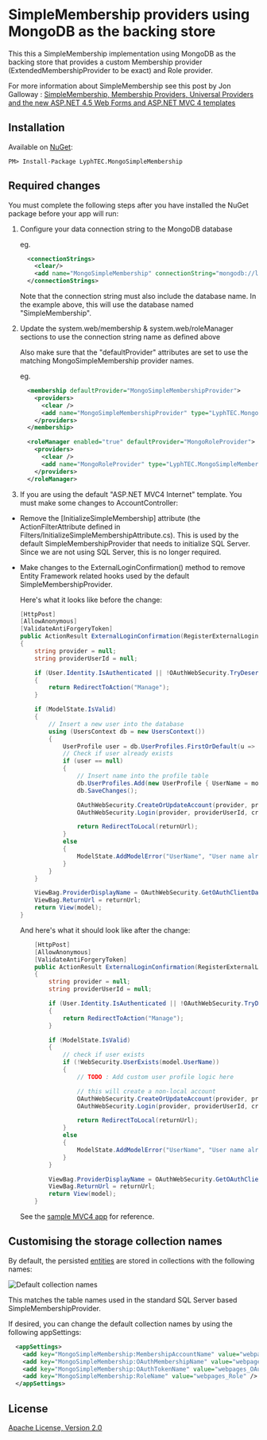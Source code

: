 # SimpleMembership providers using MongoDB as the backing store

This this a SimpleMembership implementation using MongoDB as the backing store that provides a custom Membership provider (ExtendedMembershipProvider to be exact) and Role provider.

For more information about SimpleMembership see this post by Jon Galloway : [SimpleMembership, Membership Providers, Universal Providers and the new ASP.NET 4.5 Web Forms and ASP.NET MVC 4 templates](http://weblogs.asp.net/jgalloway/archive/2012/08/29/simplemembership-membership-providers-universal-providers-and-the-new-asp-net-4-5-web-forms-and-asp-net-mvc-4-templates.aspx)

## Installation

Available on [NuGet](http://nuget.org/packages/LyphTEC.MongoSimpleMembership/):

```
PM> Install-Package LyphTEC.MongoSimpleMembership
```

## Required changes

You must complete the following steps after you have installed the NuGet package before your app will run:

1.  Configure your data connection string to the MongoDB database

    eg.

    ```xml
      <connectionStrings>
        <clear/>
        <add name="MongoSimpleMembership" connectionString="mongodb://localhost/SimpleMembership?safe=true"  />
      </connectionStrings>
    ```

    Note that the connection string must also include the database name. In the example above, this will use the database named "SimpleMembership".   

2.  Update the system.web/membership & system.web/roleManager sections to use the connection string name as defined above

    Also make sure that the "defaultProvider" attributes are set to use the matching MongoSimpleMembership provider names.

    eg.

    ```xml
      <membership defaultProvider="MongoSimpleMembershipProvider">
        <providers>
          <clear />
          <add name="MongoSimpleMembershipProvider" type="LyphTEC.MongoSimpleMembership.MongoSimpleMembershipProvider, LyphTEC.MongoSimpleMembership" connectionStringName="MongoSimpleMembership" />
        </providers>
      </membership>

      <roleManager enabled="true" defaultProvider="MongoRoleProvider">
        <providers>
          <clear />
          <add name="MongoRoleProvider" type="LyphTEC.MongoSimpleMembership.MongoRoleProvider, LyphTEC.MongoSimpleMembership" connectionStringName="MongoSimpleMembership" />
        </providers>
      </roleManager>
    ```
   
3.  If you are using the default "ASP.NET MVC4 Internet" template. You must make some changes to AccountController:

*   Remove the [InitializeSimpleMembership] attribute (the ActionFilterAttribute defined in Filters/InitializeSimpleMembershipAttribute.cs).
    This is used by the default SimpleMembershipProvider that needs to initialize SQL Server.
    Since we are not using SQL Server, this is no longer required.

*   Make changes to the ExternalLoginConfirmation() method to remove Entity Framework related hooks used by the default SimpleMembershipProvider.

    Here's what it looks like before the change: 

    ```csharp
    [HttpPost]
    [AllowAnonymous]
    [ValidateAntiForgeryToken]
    public ActionResult ExternalLoginConfirmation(RegisterExternalLoginModel model, string returnUrl)
    {
        string provider = null;
        string providerUserId = null;

        if (User.Identity.IsAuthenticated || !OAuthWebSecurity.TryDeserializeProviderUserId(model.ExternalLoginData, out provider, out providerUserId))
        {
            return RedirectToAction("Manage");
        }

        if (ModelState.IsValid)
        {
            // Insert a new user into the database
            using (UsersContext db = new UsersContext())
            {
                UserProfile user = db.UserProfiles.FirstOrDefault(u => u.UserName.ToLower() == model.UserName.ToLower());
                // Check if user already exists
                if (user == null)
                {
                    // Insert name into the profile table
                    db.UserProfiles.Add(new UserProfile { UserName = model.UserName });
                    db.SaveChanges();

                    OAuthWebSecurity.CreateOrUpdateAccount(provider, providerUserId, model.UserName);
                    OAuthWebSecurity.Login(provider, providerUserId, createPersistentCookie: false);

                    return RedirectToLocal(returnUrl);
                }
                else
                {
                    ModelState.AddModelError("UserName", "User name already exists. Please enter a different user name.");
                }
            }
        }

        ViewBag.ProviderDisplayName = OAuthWebSecurity.GetOAuthClientData(provider).DisplayName;
        ViewBag.ReturnUrl = returnUrl;
        return View(model);
    }
    ```
    
    And here's what it should look like after the change:   

    ```csharp
        [HttpPost]
        [AllowAnonymous]
        [ValidateAntiForgeryToken]
        public ActionResult ExternalLoginConfirmation(RegisterExternalLoginModel model, string returnUrl)
        {
            string provider = null;
            string providerUserId = null;

            if (User.Identity.IsAuthenticated || !OAuthWebSecurity.TryDeserializeProviderUserId(model.ExternalLoginData, out provider, out providerUserId))
            {
                return RedirectToAction("Manage");
            }

            if (ModelState.IsValid)
            {
                // check if user exists                
                if (!WebSecurity.UserExists(model.UserName))
                {
                    // TODO : Add custom user profile logic here

                    // this will create a non-local account
                    OAuthWebSecurity.CreateOrUpdateAccount(provider, providerUserId, model.UserName);
                    OAuthWebSecurity.Login(provider, providerUserId, createPersistentCookie: false);

                    return RedirectToLocal(returnUrl);
                }
                else
                {
                    ModelState.AddModelError("UserName", "User name already exists. Please enter a different user name.");
                }
            }

            ViewBag.ProviderDisplayName = OAuthWebSecurity.GetOAuthClientData(provider).DisplayName;
            ViewBag.ReturnUrl = returnUrl;
            return View(model);
        }
    ```   

    See the [sample MVC4 app](https://github.com/lyphtec/MongoSimpleMembership/tree/master/src/LyphTEC.MongoSimpleMembership.Sample) for reference.   

## Customising the storage collection names

By default, the persisted [entities](https://github.com/lyphtec/MongoSimpleMembership/tree/master/src/LyphTEC.MongoSimpleMembership/Models) are stored in collections with the following names:

![Default collection names](http://static.lyphtec.com/projects/msm/default_collections.png)

This matches the table names used in the standard SQL Server based SimpleMembershipProvider.

If desired, you can change the default collection names by using the following appSettings:

```xml
  <appSettings>
    <add key="MongoSimpleMembership:MembershipAccountName" value="webpages_Membership" />
    <add key="MongoSimpleMembership:OAuthMembershipName" value="webpages_OAuthMembership" />
    <add key="MongoSimpleMembership:OAuthTokenName" value="webpages_OAuthToken" />
    <add key="MongoSimpleMembership:RoleName" value="webpages_Role" />
  </appSettings>
```

## License

[Apache License, Version 2.0](https://github.com/lyphtec/MongoSimpleMembership/blob/master/license.txt)


